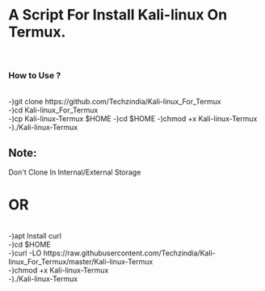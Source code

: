 <h1>A Script For Install Kali-linux On Termux.</h1> </br>
<h3>How to Use ? </h3> </br>
-)git clone https://github.com/Techzindia/Kali-linux_For_Termux </br>
-)cd Kali-linux_For_Termux </br>
-)cp Kali-linux-Termux $HOME
-)cd $HOME
-)chmod +x Kali-linux-Termux </br>
-)./Kali-linux-Termux


<h2>Note: </h2> Don't Clone In Internal/External Storage </br>

<h1> OR </h1> </br>
-)apt Install curl </br>
-)cd $HOME <br>
-)curl -LO https://raw.githubusercontent.com/Techzindia/Kali-linux_For_Termux/master/Kali-linux-Termux <br>
-)chmod +x Kali-linux-Termux <br>
-)./Kali-linux-Termux 
